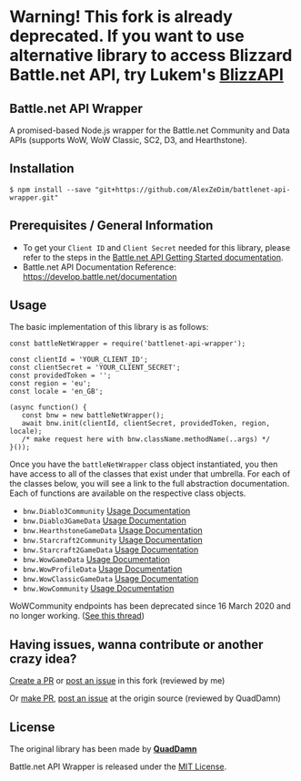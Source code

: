 # Warning! This fork is already deprecated. If you want to use alternative library to access Blizzard Battle.net API, try Lukem's [BlizzAPI](https://github.com/lukemnet/blizzapi)

## Battle.net API Wrapper

A promised-based Node.js wrapper for the Battle.net Community and Data APIs (supports WoW, WoW Classic, SC2, D3, and Hearthstone).

## Installation

`$ npm install --save "git+https://github.com/AlexZeDim/battlenet-api-wrapper.git"`

## Prerequisites / General Information

- To get your `Client ID` and `Client Secret` needed for this library, please refer to the steps in the [Battle.net API Getting Started documentation](https://develop.battle.net/documentation/guides/getting-started).
- Battle.net API Documentation Reference: https://develop.battle.net/documentation

## Usage

The basic implementation of this library is as follows:

```
const battleNetWrapper = require('battlenet-api-wrapper');  
  
const clientId = 'YOUR_CLIENT_ID';  
const clientSecret = 'YOUR_CLIENT_SECRET';  
const providedToken = '';
const region = 'eu';
const locale = 'en_GB';
  
(async function() {  
   const bnw = new battleNetWrapper();  
   await bnw.init(clientId, clientSecret, providedToken, region, locale);
   /* make request here with bnw.className.methodName(..args) */
}());  
```

Once you have the `battleNetWrapper` class object instantiated, you then have access to all of the classes
that exist under that umbrella.  For each of the classes below, you will see a link to the full abstraction
documentation.  Each of functions are available on the respective class objects.

- `bnw.Diablo3Community` [Usage Documentation](https://github.com/AlexZeDim/battlenet-api-wrapper/tree/master/src/d3#diablo-3-community)
- `bnw.Diablo3GameData` [Usage Documentation](https://github.com/AlexZeDim/battlenet-api-wrapper/tree/master/src/d3#diablo-3-game-data)
- `bnw.HearthstoneGameData` [Usage Documentation](https://github.com/AlexZeDim/battlenet-api-wrapper/tree/master/src/hearthstone#hearthstone-game-data)
- `bnw.Starcraft2Community` [Usage Documentation](https://github.com/AlexZeDim/battlenet-api-wrapper/tree/master/src/sc2#starcraft-2-community)
- `bnw.Starcraft2GameData` [Usage Documentation](https://github.com/AlexZeDim/battlenet-api-wrapper/tree/master/src/sc2#starcraft-2-game-data)
- `bnw.WowGameData` [Usage Documentation](https://github.com/AlexZeDim/battlenet-api-wrapper/tree/master/src/wow#wow-game-data)
- `bnw.WowProfileData` [Usage Documentation](https://github.com/AlexZeDim/battlenet-api-wrapper/tree/master/src/wow#wow-profile-data)
- `bnw.WowClassicGameData` [Usage Documentation](https://github.com/AlexZeDim/battlenet-api-wrapper/tree/master/src/wowClassic#wow-classic-game-data)
- `bnw.WowCommunity` [Usage Documentation](https://github.com/AlexZeDim/battlenet-api-wrapper/tree/master/src/wow#wow-community)

WoWCommunity endpoints has been deprecated since 16 March 2020 and no longer working. ([See this thread](https://us.forums.blizzard.com/en/blizzard/t/wow-community-api-turned-off/4281))

## Having issues, wanna contribute or another crazy idea?

[Create a PR](https://github.com/AlexZeDim/battlenet-api-wrapper/pulls) or [post an issue](https://github.com/AlexZeDim/battlenet-api-wrapper/issues) in this fork (reviewed by me)

Or [make PR](https://github.com/QuadDamn/battlenet-api-wrapper/pulls), [post an issue](https://github.com/QuadDamn/battlenet-api-wrapper/issues) at the origin source (reviewed by QuadDamn)

## License

The original library has been made by **[QuadDamn](https://github.com/QuadDamn)**

Battle.net API Wrapper is released under the [MIT License](https://opensource.org/licenses/MIT).
